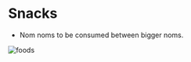 # <a name="snk">Snacks</a>
- Nom noms to be consumed between bigger noms.

![foods](https://images.pexels.com/photos/122434/popcorn-cinema-ticket-film-122434.jpeg?w=315&h=237&dpr=2&auto=compress&cs=tinysrgb)
